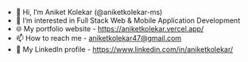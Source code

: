 - 👋 Hi, I’m Aniket Kolekar (@aniketkolekar-ms)
- 👀 I’m interested in Full Stack Web & Mobile Application Development
- 🌐 My portfolio website - https://aniketkolekar.vercel.app/
- 📫 How to reach me - aniketkolekar47@gmail.com
- 💼 My LinkedIn profile - https://www.linkedin.com/in/aniketkolekar/

<!---
aniketkolekar-ms/aniketkolekar-ms is a ✨ special ✨ repository because its `README.md` (this file) appears on your GitHub profile.
You can click the Preview link to take a look at your changes.
--->

